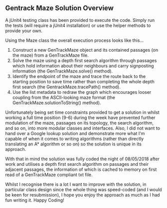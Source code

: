 Gentrack Maze Solution Overview
------------------------------

A jUnit4 testing class has been provided to execute the code. Simply run the tests (will require a jUnit4 installation) or use the helper methods to provide your own. 

Using the Maze class the overall execution process looks like this...
 
 1. Construct a new GenTrackMaze object and its contained passages (on the maze) from a GenTrackMaze file.
 2. Solve the maze using a depth first search algorithm through passages which hold information about their neighbours and carry signposting information (the GenTrackMaze.solve() method).
 3. Identify the endpoint of the maze and trace the route back to the starting position to save time rather than completing the whole depth first search (the GentrackMaze.tracePath() method).
 4. Use the list metadata to redraw the graph which encourages looser coupling from the ASCII-looking maze format (the GenTrackMaze.solutionToString() method).

Unfortunately being set time constraints provided to get a solution in whilst working a full time position (9-6) during the week have prevented further modulation of the maze, passages on its topology, the search algorithm, and so on, into more modular classes and interfaces. Also, I did not want to hand over a Google lookup solution and demonstrate more what I'm capable of when it comes to writing algorithms (rather than directly translating an A* algorithm or so on) so the solution is unique in its approach.

With that in mind the solution was fully coded the night of 08/05/2018 after work and utilises a depth first search algorithm on passages and their adjacent passages, the information of which is cached to memory on first read of a GenTrackMaze compliant txt file.
 
Whilst I recognise there is a lot I want to improve with the solution, in particular class design since the whole thing was speed-coded (and I would be keen for resubmission), I hope you enjoy the approach as much as I had fun writing it. Happy Coding!
